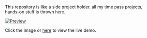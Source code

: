 This repository is like a side project holder. all my time pass projects, hands-on stuff is thrown here.



[![Preview](./preview\images/recipes.png)](https://islamicrecipes.netlify.app)

Click the image or [here](https://islamicrecipes.netlify.app) to view the live demo.
